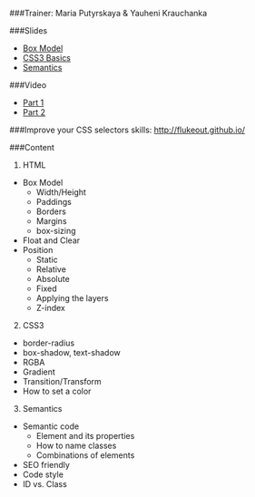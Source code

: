 ###Trainer: Maria Putyrskaya & Yauheni Krauchanka

###Slides
  - [Box Model](http://slides.com/maria_putyrskaya/css-elements-layout-and-position#/)
  - [CSS3 Basics](http://slides.com/maria_putyrskaya/css3basics#/)
  - [Semantics](http://slides.com/maria_putyrskaya/semantics#/)

###Video
- [Part 1](https://www.youtube.com/watch?v=MJAqvRK6hg8)
- [Part 2](https://www.youtube.com/watch?v=zTpaqLBeOOY)

###Improve your CSS selectors skills:
http://flukeout.github.io/

###Content
1. HTML 
  - Box Model
    - Width/Height
    - Paddings
    - Borders
    - Margins
    - box-sizing
  - Float and Clear
  - Position 
    - Static
    - Relative
    - Absolute
    - Fixed
    - Applying the layers
    - Z-index

2. CSS3
  - border-radius
  - box-shadow, text-shadow
  - RGBA
  - Gradient
  - Transition/Transform
  - How to set a color

3. Semantics
  - Semantic code
    - Element and its properties
    - How to name classes
    - Combinations of elements
  - SEO friendly 
  - Сode style
  - ID vs. Class
